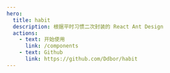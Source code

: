 ```yaml
---
hero:
  title: habit
  description: 根据平时习惯二次封装的 React Ant Design
  actions:
    - text: 开始使用
      link: /components
    - text: Github
      link: https://github.com/Ddbor/habit
---
```

